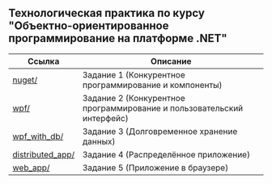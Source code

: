 ## Технологическая практика по курсу "Объектно-ориентированное программирование на платформе .NET"

| Ссылка | Описание |
| ------ | -------- |
[nuget/](https://github.com/pochernina/401_pochernina/tree/main/nuget) | Задание 1 (Конкурентное программирование и компоненты)
[wpf/](https://github.com/pochernina/401_pochernina/tree/main/wpf) | Задание 2 (Конкурентное программирование и пользовательский интерфейс)
[wpf_with_db/](https://github.com/pochernina/401_pochernina/tree/main/wpf_with_db) | Задание 3 (Долговременное хранение данных)
[distributed_app/](https://github.com/pochernina/401_pochernina/tree/main/distributed_app) | Задание 4 (Распределённое приложение)
[web_app/](https://github.com/pochernina/401_pochernina/tree/main/web_app) | Задание 5 (Приложение в браузере)